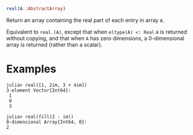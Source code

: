 ```julia
real(A::AbstractArray)
```

Return an array containing the real part of each entry in array `A`.

Equivalent to `real.(A)`, except that when `eltype(A) <: Real` `A` is returned without copying, and that when `A` has zero dimensions, a 0-dimensional array is returned (rather than a scalar).

# Examples

```jldoctest
julia> real([1, 2im, 3 + 4im])
3-element Vector{Int64}:
 1
 0
 3

julia> real(fill(2 - im))
0-dimensional Array{Int64, 0}:
2
```
